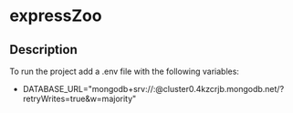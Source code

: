 # expressZoo

## Description

To run the project add a .env file with the following variables:

- DATABASE_URL="mongodb+srv://<pseudo>:<password>@cluster0.4kzcrjb.mongodb.net/<databasename>?retryWrites=true&w=majority"
